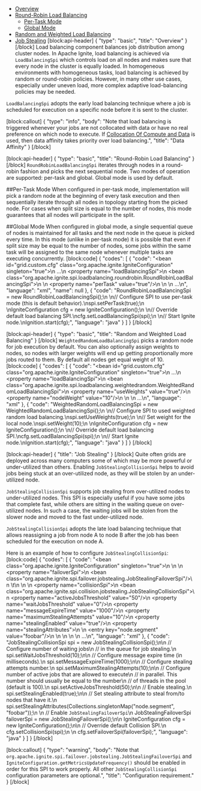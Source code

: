 * [Overview](#overview)
* [Round-Robin Load Balancing](#round-robin-load-balancing)
  * [Per-Task Mode](#section-per-task-mode)
  * [Global Mode](#section-global-mode)
* [Random and Weighted Load Balancing](#random-and-weighted-load-balancing)
* [Job Stealing](#job-stealing)
[block:api-header]
{
  "type": "basic",
  "title": "Overview"
}
[/block]
Load balancing component balances job distribution among cluster nodes. In Apache Ignite, load balancing is achieved via `LoadBalancingSpi` which controls load on all nodes and makes sure that every node in the cluster is equally loaded. In homogeneous environments with homogeneous tasks, load balancing is achieved by random or round-robin policies. However, in many other use cases, especially under uneven load, more complex adaptive load-balancing policies may be needed.

`LoadBalancingSpi` adopts the early load balancing technique where a job is scheduled for execution on a specific node before it is sent to the cluster.

[block:callout]
{
  "type": "info",
  "body": "Note that load balancing is triggered whenever your jobs are not collocated with data or have no real preference on which node to execute. If [Collocation Of Compute and Data](doc:collocate-compute-and-data) is used, then data affinity takes priority over load balancing.",
  "title": "Data Affinity"
}
[/block]

[block:api-header]
{
  "type": "basic",
  "title": "Round-Robin Load Balancing"
}
[/block]
`RoundRobinLoadBalancingSpi` iterates through nodes in a round-robin fashion and picks the next sequential node. Two modes of operation are supported: per-task and global. Global mode is used by default.

##Per-Task Mode
When configured in per-task mode, implementation will pick a random node at the beginning of every task execution and then sequentially iterate through all nodes in topology starting from the picked node. For cases when split size is equal to the number of nodes, this mode guarantees that all nodes will participate in the split.

##Global Mode
When configured in global mode, a single sequential queue of nodes is maintained for all tasks and the next node in the queue is picked every time. In this mode (unlike in per-task mode) it is possible that even if split size may be equal to the number of nodes, some jobs within the same task will be assigned to the same node whenever multiple tasks are executing concurrently.
[block:code]
{
  "codes": [
    {
      "code": "<bean id=\"grid.custom.cfg\" class=\"org.apache.ignite.IgniteConfiguration\" singleton=\"true\">\n  ...\n  <property name=\"loadBalancingSpi\">\n    <bean class=\"org.apache.ignite.spi.loadbalancing.roundrobin.RoundRobinLoadBalancingSpi\">\n      <!-- Set to per-task round-robin mode (this is default behavior). -->\n      <property name=\"perTask\" value=\"true\"/>\n    </bean>\n  </property>\n  ...\n</bean>",
      "language": "xml",
      "name": null
    },
    {
      "code": "RoundRobinLoadBalancingSpi = new RoundRobinLoadBalancingSpi();\n \n// Configure SPI to use per-task mode (this is default behavior).\nspi.setPerTask(true);\n \nIgniteConfiguration cfg = new IgniteConfiguration();\n \n// Override default load balancing SPI.\ncfg.setLoadBalancingSpi(spi);\n \n// Start Ignite node.\nIgnition.start(cfg);",
      "language": "java"
    }
  ]
}
[/block]

[block:api-header]
{
  "type": "basic",
  "title": "Random and Weighted Load Balancing"
}
[/block]
`WeightedRandomLoadBalancingSpi` picks a random node for job execution by default. You can also optionally assign weights to nodes, so nodes with larger weights will end up getting proportionally more jobs routed to them. By default all nodes get equal weight of 10.
[block:code]
{
  "codes": [
    {
      "code": "<bean id=\"grid.custom.cfg\" class=\"org.apache.ignite.IgniteConfiguration\" singleton=\"true\">\n  ...\n  <property name=\"loadBalancingSpi\">\n    <bean class=\"org.apache.ignite.spi.loadbalancing.weightedrandom.WeightedRandomLoadBalancingSpi\">\n      <property name=\"useWeights\" value=\"true\"/>\n      <property name=\"nodeWeight\" value=\"10\"/>\n    </bean>\n  </property>\n  ...\n</bean>",
      "language": "xml"
    },
    {
      "code": "WeightedRandomLoadBalancingSpi = new WeightedRandomLoadBalancingSpi();\n \n// Configure SPI to used weighted random load balancing.\nspi.setUseWeights(true);\n \n// Set weight for the local node.\nspi.setWeight(10);\n \nIgniteConfiguration cfg = new IgniteConfiguration();\n \n// Override default load balancing SPI.\ncfg.setLoadBalancingSpi(spi);\n \n// Start Ignite node.\nIgnition.start(cfg);",
      "language": "java"
    }
  ]
}
[/block]

[block:api-header]
{
  "title": "Job Stealing"
}
[/block]
Quite often grids are deployed across many computers some of which may be more powerful or under-utilized than others.  Enabling `JobStealingCollisionSpi` helps to avoid jobs being stuck at an over-utilized node, as they will be stolen by an under-utilized node.

`JobStealingCollisionSpi` supports job stealing from over-utilized nodes to under-utilized nodes. This SPI is especially useful if you have some jobs that complete fast, while others are sitting in the waiting queue on over-utilized nodes. In such a case, the waiting jobs will be stolen from the slower node and moved to the fast under-utilized node.

`JobStealingCollisionSpi` adopts the late load balancing technique that allows reassigning a job from node A to node B after the job has been scheduled for the execution on node A​.

Here is an example of how to configure `JobStealingCollisionSpi`:
[block:code]
{
  "codes": [
    {
      "code": "<bean class=\"org.apache.ignite.IgniteConfiguration\" singleton=\"true\">\n  \n  <!-- Enabling the required Failover SPI. -->\n  <property name=\"failoverSpi\">\n     <bean class=\"org.apache.ignite.spi.failover.jobstealing.JobStealingFailoverSpi\"/>\n \t</property>\n  \n  <!-- Enabling the JobStealingCollisionSpi for late load balancing. -->\n  <property name=\"collisionSpi\">\n    <bean class=\"org.apache.ignite.spi.collision.jobstealing.JobStealingCollisionSpi\">\n      <property name=\"activeJobsThreshold\" value=\"50\"/>\n      <property name=\"waitJobsThreshold\" value=\"0\"/>\n      <property name=\"messageExpireTime\" value=\"1000\"/>\n      <property name=\"maximumStealingAttempts\" value=\"10\"/>\n      <property name=\"stealingEnabled\" value=\"true\"/>\n      <property name=\"stealingAttributes\">\n        <map>\n            <entry key=\"node.segment\" value=\"foobar\"/>\n        </map>\n      </property>\n    </bean>\n  </property>\n  ...\n</bean>",
      "language": "xml"
    },
    {
      "code": "JobStealingCollisionSpi spi = new JobStealingCollisionSpi();\n\n // Configure number of waiting jobs\n // in the queue for job stealing.\n spi.setWaitJobsThreshold(10);\n\n // Configure message expire time (in milliseconds).\n spi.setMessageExpireTime(1000);\n\n // Configure stealing attempts number.\n spi.setMaximumStealingAttempts(10);\n\n // Configure number of active jobs that are allowed to execute\n // in parallel. This number should usually be equal to the number\n // of threads in the pool (default is 100).\n spi.setActiveJobsThreshold(50);\n\n // Enable stealing.\n spi.setStealingEnabled(true);\n\n // Set stealing attribute to steal from/to nodes that have it.\n spi.setStealingAttributes(Collections.singletonMap(\"node.segment\", \"foobar\"));\n \n // Enable `JobStealingFailoverSpi`\n JobStealingFailoverSpi failoverSpi = new JobStealingFailoverSpi();\n\n IgniteConfiguration cfg = new IgniteConfiguration();\n\n // Override default Collision SPI.\n cfg.setCollisionSpi(spi);\n \n cfg.setFailoverSpi(failoverSpi);",
      "language": "java"
    }
  ]
}
[/block]

[block:callout]
{
  "type": "warning",
  "body": "Note that  `org.apache.ignite.spi.failover.jobstealing.JobStealingFailoverSpi` and `IgniteConfiguration.getMetricsUpdateFrequency()` should be enabled in order for this SPI to work properly.  All other `JobStealingCollisionSpi` configuration parameters are optional.",
  "title": "Configuration requirement."
}
[/block]